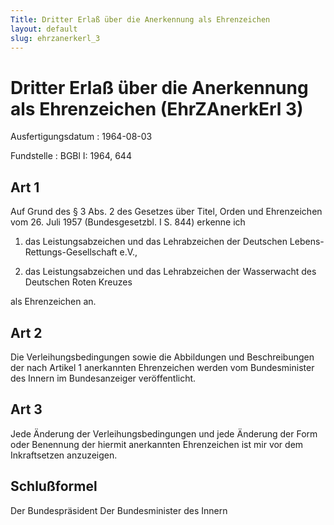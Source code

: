 ```yaml
---
Title: Dritter Erlaß über die Anerkennung als Ehrenzeichen
layout: default
slug: ehrzanerkerl_3
---
```


# Dritter Erlaß über die Anerkennung als Ehrenzeichen (EhrZAnerkErl 3)

Ausfertigungsdatum
:   1964-08-03

Fundstelle
:   BGBl I: 1964, 644



## Art 1

Auf Grund des § 3 Abs. 2 des Gesetzes über Titel, Orden und
Ehrenzeichen vom 26. Juli 1957 (Bundesgesetzbl. I S. 844) erkenne ich

1.  das Leistungsabzeichen und das Lehrabzeichen der Deutschen Lebens-
    Rettungs-Gesellschaft e.V.,


2.  das Leistungsabzeichen und das Lehrabzeichen der Wasserwacht des
    Deutschen Roten Kreuzes



als Ehrenzeichen an.


## Art 2

Die Verleihungsbedingungen sowie die Abbildungen und Beschreibungen
der nach Artikel 1 anerkannten Ehrenzeichen werden vom Bundesminister
des Innern im Bundesanzeiger veröffentlicht.


## Art 3

Jede Änderung der Verleihungsbedingungen und jede Änderung der Form
oder Benennung der hiermit anerkannten Ehrenzeichen ist mir vor dem
Inkraftsetzen anzuzeigen.


## Schlußformel

Der Bundespräsident
Der Bundesminister des Innern

